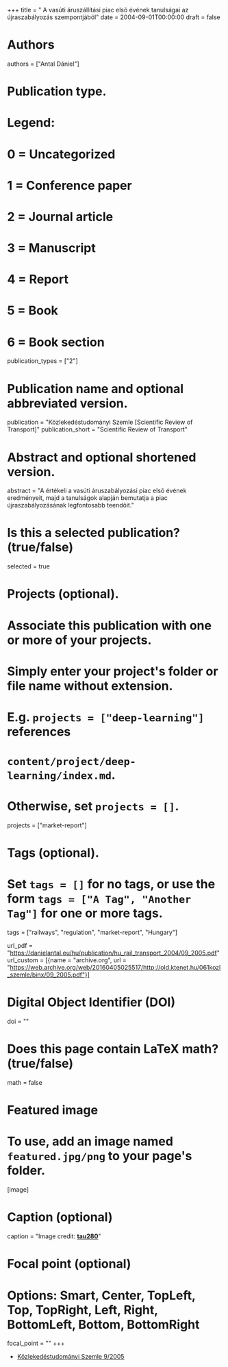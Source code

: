 +++
title = " A vasúti áruszállítási piac elsõ évének tanulságai az újraszabályozás szempontjából"
date = 2004-09-01T00:00:00
draft = false

# Authors
authors = ["Antal Dániel"]

# Publication type.
# Legend:
# 0 = Uncategorized
# 1 = Conference paper
# 2 = Journal article
# 3 = Manuscript
# 4 = Report
# 5 = Book
# 6 = Book section
publication_types = ["2"]

# Publication name and optional abbreviated version.
publication = "Közlekedéstudományi Szemle [Scientific Review of Transport]"
publication_short = "Scientific Review of Transport"

# Abstract and optional shortened version.
abstract = "A értékeli a vasúti áruszabályozási piac elsõ évének
eredményeit, majd a tanulságok alapján bemutatja a piac újraszabályozásának legfontosabb teendõit."

# Is this a selected publication? (true/false)
selected = true

# Projects (optional).
#   Associate this publication with one or more of your projects.
#   Simply enter your project's folder or file name without extension.
#   E.g. `projects = ["deep-learning"]` references 
#   `content/project/deep-learning/index.md`.
#   Otherwise, set `projects = []`.
projects = ["market-report"]

# Tags (optional).
#   Set `tags = []` for no tags, or use the form `tags = ["A Tag", "Another Tag"]` for one or more tags.
tags = ["railways", "regulation", "market-report", "Hungary"]


url_pdf = "https://danielantal.eu/hu/publication/hu_rail_transport_2004/09_2005.pdf"
url_custom = [{name = "archive.org", url = "https://web.archive.org/web/20160405025517/http://old.ktenet.hu/061kozl_szemle/binx/09_2005.pdf"}]


# Digital Object Identifier (DOI)
doi = ""

# Does this page contain LaTeX math? (true/false)
math = false

# Featured image
# To use, add an image named `featured.jpg/png` to your page's folder. 
[image]
  # Caption (optional)
  caption = "Image credit: [**tau280**](https://www.flickr.com/photos/tau280/10420891243)"

  # Focal point (optional)
  # Options: Smart, Center, TopLeft, Top, TopRight, Left, Right, BottomLeft, Bottom, BottomRight
  focal_point = ""
+++


* [Közlekedéstudományi Szemle 9/2005](https://web.archive.org/web/20160405025517/http://old.ktenet.hu/061kozl_szemle/binx/09_2005.pdf)